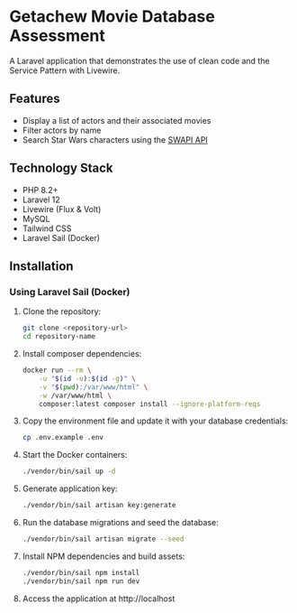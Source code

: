 # Getachew Movie Database Assessment

A Laravel application that demonstrates the use of clean code and the Service Pattern with Livewire.

## Features

- Display a list of actors and their associated movies
- Filter actors by name
- Search Star Wars characters using the [SWAPI API](https://swapi.dev/)

## Technology Stack

- PHP 8.2+
- Laravel 12
- Livewire (Flux & Volt)
- MySQL
- Tailwind CSS
- Laravel Sail (Docker)

## Installation

### Using Laravel Sail (Docker)

1. Clone the repository:
   ```bash
   git clone <repository-url>
   cd repository-name
   ```

2. Install composer dependencies:
   ```bash
   docker run --rm \
       -u "$(id -u):$(id -g)" \
       -v "$(pwd):/var/www/html" \
       -w /var/www/html \
       composer:latest composer install --ignore-platform-reqs
   ```

3. Copy the environment file and update it with your database credentials:
   ```bash
   cp .env.example .env
   ```

4. Start the Docker containers:
   ```bash
   ./vendor/bin/sail up -d
   ```

5. Generate application key:
   ```bash
   ./vendor/bin/sail artisan key:generate
   ```

6. Run the database migrations and seed the database:
   ```bash
   ./vendor/bin/sail artisan migrate --seed
   ```

7. Install NPM dependencies and build assets:
   ```bash
   ./vendor/bin/sail npm install
   ./vendor/bin/sail npm run dev
   ```

8. Access the application at http://localhost